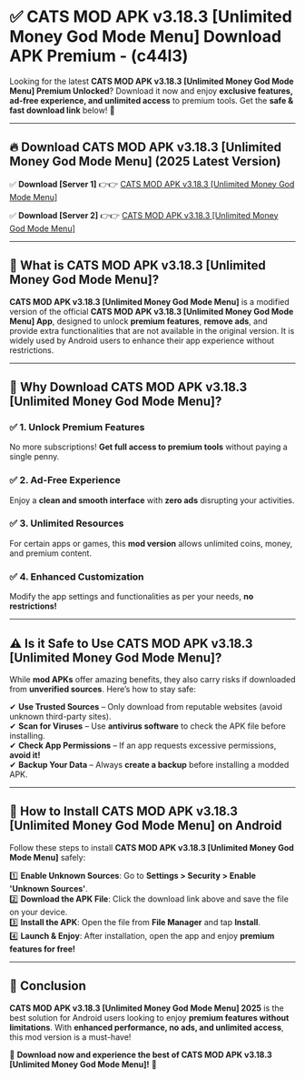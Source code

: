 
# ✅ CATS MOD APK v3.18.3 [Unlimited Money God Mode Menu] Download APK Premium -  (c44l3) 

Looking for the latest **CATS MOD APK v3.18.3 [Unlimited Money God Mode Menu] Premium Unlocked**? Download it now and enjoy **exclusive features, ad-free experience, and unlimited access** to premium tools. Get the **safe & fast download link** below! 🚀

---

## 🔥 Download CATS MOD APK v3.18.3 [Unlimited Money God Mode Menu] (2025 Latest Version)

✅ **Download [Server 1]** 👉👉 [CATS MOD APK v3.18.3 [Unlimited Money God Mode Menu] ](https://apkcomod.com?title=CATS_MOD_APK_v3.18.3_[Unlimited_Money_God_Mode_Menu])  

✅ **Download [Server 2]** 👉👉 [CATS MOD APK v3.18.3 [Unlimited Money God Mode Menu] ](https://apkcomod.com?title=CATS_MOD_APK_v3.18.3_[Unlimited_Money_God_Mode_Menu])  


---

## 📌 What is CATS MOD APK v3.18.3 [Unlimited Money God Mode Menu]?

**CATS MOD APK v3.18.3 [Unlimited Money God Mode Menu]** is a modified version of the official **CATS MOD APK v3.18.3 [Unlimited Money God Mode Menu] App**, designed to unlock **premium features**, **remove ads**, and provide extra functionalities that are not available in the original version. It is widely used by Android users to enhance their app experience without restrictions.

---

## 🌟 Why Download CATS MOD APK v3.18.3 [Unlimited Money God Mode Menu]?

### ✅ 1. Unlock Premium Features
No more subscriptions! **Get full access to premium tools** without paying a single penny.

### ✅ 2. Ad-Free Experience
Enjoy a **clean and smooth interface** with **zero ads** disrupting your activities.

### ✅ 3. Unlimited Resources
For certain apps or games, this **mod version** allows unlimited coins, money, and premium content.

### ✅ 4. Enhanced Customization
Modify the app settings and functionalities as per your needs, **no restrictions!**

---

## ⚠️ Is it Safe to Use CATS MOD APK v3.18.3 [Unlimited Money God Mode Menu]?

While **mod APKs** offer amazing benefits, they also carry risks if downloaded from **unverified sources**. Here’s how to stay safe:

✔ **Use Trusted Sources** – Only download from reputable websites (avoid unknown third-party sites).  
✔ **Scan for Viruses** – Use **antivirus software** to check the APK file before installing.  
✔ **Check App Permissions** – If an app requests excessive permissions, **avoid it!**  
✔ **Backup Your Data** – Always **create a backup** before installing a modded APK.

---

## 📲 How to Install CATS MOD APK v3.18.3 [Unlimited Money God Mode Menu] on Android

Follow these steps to install **CATS MOD APK v3.18.3 [Unlimited Money God Mode Menu]** safely:

1️⃣ **Enable Unknown Sources**: Go to **Settings > Security > Enable 'Unknown Sources'**.  
2️⃣ **Download the APK File**: Click the download link above and save the file on your device.  
3️⃣ **Install the APK**: Open the file from **File Manager** and tap **Install**.  
4️⃣ **Launch & Enjoy**: After installation, open the app and enjoy **premium features for free!**

---

## 🚀 Conclusion

**CATS MOD APK v3.18.3 [Unlimited Money God Mode Menu] 2025** is the best solution for Android users looking to enjoy **premium features without limitations**. With **enhanced performance, no ads, and unlimited access**, this mod version is a must-have!

🔻 **Download now and experience the best of CATS MOD APK v3.18.3 [Unlimited Money God Mode Menu]!** 🔻

